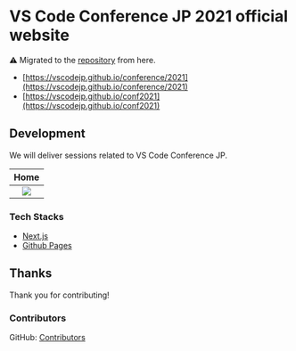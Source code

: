 # VS Code Conference JP 2021 official website

⚠️ Migrated to the [repository](https://github.com/vscodejp/conference) from here.

- [https://vscodejp.github.io/conference/2021](https://vscodejp.github.io/conference/2021)
- [https://vscodejp.github.io/conf2021](https://vscodejp.github.io/conf2021)

## Development

We will deliver sessions related to VS Code Conference JP.

|                 Home                 |
| :----------------------------------: |
| ![](https://i.imgur.com/OTTatpw.jpg) |

### Tech Stacks

- [Next.js](https://nextjs.org/)
- [Github Pages](https://docs.github.com/ja/pages/getting-started-with-github-pages/about-github-pages)

## Thanks

Thank you for contributing!

### Contributors

GitHub: [Contributors](https://github.com/vscodejp/conf2021/graphs/contributors)
